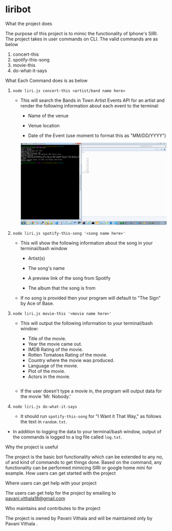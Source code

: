 # liribot

What the project does

The purpose of this project is to mimic the functionality of Iphone's SIRI. The project takes in user commands on CLI.
The valid commands are as below

 1. concert-this
 2. spotify-this-song
 3. movie-this
 4. do-what-it-says

What Each Command does is as below

1. `node liri.js concert-this <artist/band name here>`

   * This will search the Bands in Town Artist Events API for an artist and render the following information about each event to the terminal:

     * Name of the venue

     * Venue location

     * Date of the Event (use moment to format this as "MM/DD/YYYY")
     
     ![alt text](https://github.com/Pavani-Vithala/liribot/blob/master/images/movieThis.jpeg.png)
     
2. `node liri.js spotify-this-song '<song name here>'`

   * This will show the following information about the song in your terminal/bash window

     * Artist(s)

     * The song's name

     * A preview link of the song from Spotify

     * The album that the song is from

   * If no song is provided then your program will default to "The Sign" by Ace of Base.

3. `node liri.js movie-this '<movie name here>'`

   * This will output the following information to your terminal/bash window:

       * Title of the movie.
       * Year the movie came out.
       * IMDB Rating of the movie.
       * Rotten Tomatoes Rating of the movie.
       * Country where the movie was produced.
       * Language of the movie.
       * Plot of the movie.
       * Actors in the movie.
     ```

   * If the user doesn't type a movie in, the program will output data for the movie 'Mr. Nobody.'

     
4. `node liri.js do-what-it-says`

     * It should run `spotify-this-song` for "I Want it That Way," as follows the text in `random.txt`.

     
* In addition to logging the data to your terminal/bash window, output of the commands is logged to a log file called `log.txt`.



Why the project is useful

The project is the basic bot functionality which can be extended to any no, of and kind of commands to get things done.
Based on the command, any functionality can be performed mimicing SIRI or google home mini for example.
How users can get started with the project

Where users can get help with your project

The users can get help for the project by emailing to pavani.vithala18@gmail.com


Who maintains and contributes to the project 

The project is owned by Pavani Vithala and will be maintained only by Pavani Vithala .
